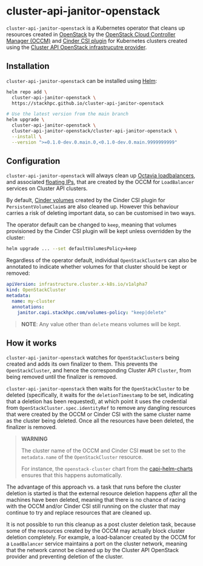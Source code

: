 # cluster-api-janitor-openstack

`cluster-api-janitor-openstack` is a Kubernetes operator that cleans up resources
created in [OpenStack](https://www.openstack.org/) by the
[OpenStack Cloud Controller Manager (OCCM)](https://github.com/kubernetes/cloud-provider-openstack/blob/master/docs/openstack-cloud-controller-manager/using-openstack-cloud-controller-manager.md)
and
[Cinder CSI plugin](https://github.com/kubernetes/cloud-provider-openstack/blob/master/docs/cinder-csi-plugin/using-cinder-csi-plugin.md)
for Kubernetes clusters created using the
[Cluster API OpenStack infrastrucutre provider](https://github.com/kubernetes-sigs/cluster-api-provider-openstack).

## Installation

`cluster-api-janitor-openstack` can be installed using [Helm](https://helm.sh):

```sh
helm repo add \
  cluster-api-janitor-openstack \
  https://stackhpc.github.io/cluster-api-janitor-openstack

# Use the latest version from the main branch
helm upgrade \
  cluster-api-janitor-openstack \
  cluster-api-janitor-openstack/cluster-api-janitor-openstack \
  --install \
  --version ">=0.1.0-dev.0.main.0,<0.1.0-dev.0.main.9999999999"
```

## Configuration

`cluster-api-janitor-openstack` will always clean up
[Octavia loadbalancers](https://docs.openstack.org/octavia/latest/), and associated
[floating IPs](https://docs.openstack.org/neutron/latest/), that are created by
the OCCM for `LoadBalancer` services on Cluster API clusters.

By default, [Cinder volumes](https://docs.openstack.org/cinder/latest/) created by the
Cinder CSI plugin for `PersistentVolumeClaim`s are also cleaned up. However this behaviour
carries a risk of deleting important data, so can be customised in two ways.

The operator default can be changed to `keep`, meaning that volumes provisioned by the
Cinder CSI plugin will be kept unless overridden by the cluster:

```sh
helm upgrade ... --set defaultVolumesPolicy=keep
```

Regardless of the operator default, individual `OpenStackCluster`s can also be annotated
to indicate whether volumes for that cluster should be kept or removed:

```yaml
apiVersion: infrastructure.cluster.x-k8s.io/v1alpha7
kind: OpenStackCluster
metadata:
  name: my-cluster
  annotations:
    janitor.capi.stackhpc.com/volumes-policy: "keep|delete"
```

> **NOTE**: Any value other than `delete` means volumes will be kept.

## How it works

`cluster-api-janitor-openstack` watches for `OpenStackCluster`s being created and adds its
own finalizer to them. This prevents the `OpenStackCluster`, and hence the corresponding
Cluster API `Cluster`, from being removed until the finalizer is removed.

`cluster-api-janitor-openstack` then waits for the `OpenStackCluster` to be deleted
(specifically, it waits for the `deletionTimestamp` to be set, indicating that a deletion
has been requested), at which point it uses the credential from
`OpenStackCluster.spec.identityRef` to remove any dangling resources that were created by
the OCCM or Cinder CSI with the same cluster name as the cluster being deleted. Once all
the resources have been deleted, the finalizer is removed.

> **WARNING**
>
> The cluster name of the OCCM and Cinder CSI **must** be set to the `metadata.name`
> of the `OpenStackCluster` resource.
>
> For instance, the `openstack-cluster` chart from the
> [capi-helm-charts](https://github.com/stackhpc/capi-helm-charts) ensures that this happens
> automatically.

The advantage of this approach vs. a task that runs before the cluster deletion is started
is that the external resource deletion happens _after_ all the machines have been deleted,
meaning that there is no chance of racing with the OCCM and/or Cinder CSI still running on
the cluster that may continue to try and replace resources that are cleaned up.

It is not possible to run this cleanup as a post cluster deletion task, because some of the
resources created by the OCCM may actually block cluster deletion completely. For example,
a load-balancer created by the OCCM for a `LoadBalancer` service maintains a port on the cluster
network, meaning that the network cannot be cleaned up by the Cluster API OpenStack provider
and preventing deletion of the cluster.
